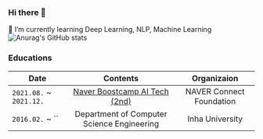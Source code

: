 ### Hi there 👋
🌱 I’m currently learning Deep Learning, NLP, Machine Learning
![Anurag's GitHub stats](https://github-readme-stats.vercel.app/api?username=Jay-Ppark&show_icons=true&theme=radical)


### Educations

| Date | Contents 	| Organizaion |
|-----	|:----------:	|:-----------:|
| `2021.08.` ~ `2021.12.` 	| [Naver Boostcamp AI Tech (2nd)](https://boostcamp.connect.or.kr/program_ai.html) | NAVER Connect Foundation  |
| `2016.02.` ~ `` 	| Department of Computer Science Engineering  | Inha University |

<!--
**Jay-Ppark/Jay-Ppark** is a ✨ _special_ ✨ repository because its `README.md` (this file) appears on your GitHub profile.

Here are some ideas to get you started:

- 🔭 I’m currently working on ...
- 🌱 I’m currently learning ...
- 👯 I’m looking to collaborate on ...
- 🤔 I’m looking for help with ...
- 💬 Ask me about ...
- 📫 How to reach me: ...
- 😄 Pronouns: ...
- ⚡ Fun fact: ...
-->
